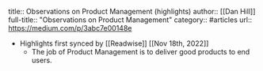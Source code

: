 title:: Observations on Product Management (highlights)
author:: [[Dan Hill]]
full-title:: "Observations on Product Management"
category:: #articles
url:: https://medium.com/p/3abc7e00148e

- Highlights first synced by [[Readwise]] [[Nov 18th, 2022]]
	- The job of Product Management is to deliver good products to end users.